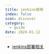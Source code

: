 ```yaml
---
title: jenkins使用 
index: false
icon: discover
category:
  - guide
date: 2024-01-12
---
```



- [jenkins部署相关](jenkins部署相关.md)
